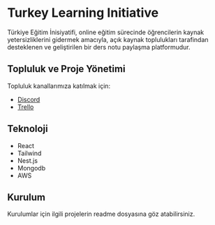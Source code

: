 # Turkey Learning Initiative

Türkiye Eğitim İnisiyatifi, online eğitim sürecinde öğrencilerin kaynak yetersizliklerini gidermek amacıyla, açık kaynak toplulukları tarafindan desteklenen ve geliştirilen bir ders notu paylaşma platformudur.

## Topluluk ve Proje Yönetimi
Topluluk kanallarımıza katılmak için:
 - [Discord](https://discord.gg/UCvcNAy7)
 - [Trello](https://trello.com/invite/userworkspace18925297/ATTId48edcea4fdd3ba69cdf2afb77b35206CF14302D)

## Teknoloji
- React 
- Tailwind
- Nest.js
- Mongodb
- AWS

## Kurulum
Kurulumlar için ilgili projelerin readme dosyasına göz atabilirsiniz.
